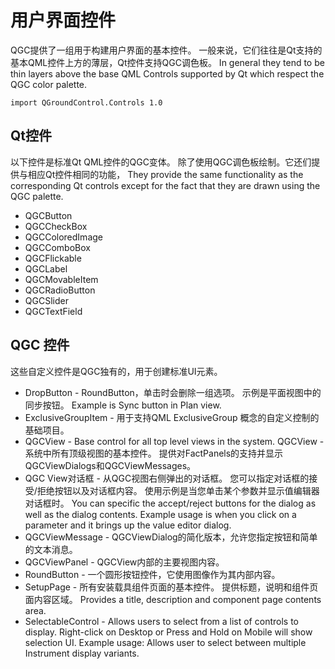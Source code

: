 # 用户界面控件

QGC提供了一组用于构建用户界面的基本控件。 一般来说，它们往往是Qt支持的基本QML控件上方的薄层，Qt控件支持QGC调色板。 In general they tend to be thin layers above the base QML Controls supported by Qt which respect the QGC color palette.

```
import QGroundControl.Controls 1.0
```

## Qt控件

以下控件是标准Qt QML控件的QGC变体。 除了使用QGC调色板绘制。它还们提供与相应Qt控件相同的功能， They provide the same functionality as the corresponding Qt controls except for the fact that they are drawn using the QGC palette.

- QGCButton
- QGCCheckBox
- QGCColoredImage
- QGCComboBox
- QGCFlickable
- QGCLabel
- QGCMovableItem
- QGCRadioButton
- QGCSlider
- QGCTextField

## QGC 控件

这些自定义控件是QGC独有的，用于创建标准UI元素。

- DropButton - RoundButton，单击时会删除一组选项。 示例是平面视图中的同步按钮。 Example is Sync button in Plan view.
- ExclusiveGroupItem - 用于支持QML ExclusiveGroup 概念的自定义控制的基础项目。
- QGCView - Base control for all top level views in the system. QGCView - 系统中所有顶级视图的基本控件。 提供对FactPanels的支持并显示QGCViewDialogs和QGCViewMessages。
- QGC View对话框 - 从QGC视图右侧弹出的对话框。 您可以指定对话框的接受/拒绝按钮以及对话框内容。 使用示例是当您单击某个参数并显示值编辑器对话框时。 You can specific the accept/reject buttons for the dialog as well as the dialog contents. Example usage is when you click on a parameter and it brings up the value editor dialog.
- QGCViewMessage - QGCViewDialog的简化版本，允许您指定按钮和简单的文本消息。
- QGCViewPanel - QGCView内部的主要视图内容。
- RoundButton - 一个圆形按钮控件，它使用图像作为其内部内容。
- SetupPage - 所有安装载具组件页面的基本控件。 提供标题，说明和组件页面内容区域。 Provides a title, description and component page contents area.
- SelectableControl - Allows users to select from a list of controls to display. Right-click on Desktop or Press and Hold on Mobile will show selection UI. Example usage: Allows user to select between multiple Instrument display variants.
